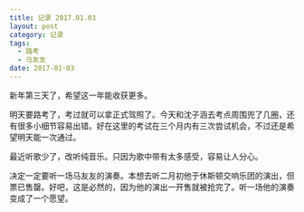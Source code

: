 ```yaml
---
title: 记录 2017.01.03
layout: post
category: 记录
tags:
  - 路考
  - 马友友
date: 2017-01-03
---
```


新年第三天了，希望这一年能收获更多。

明天要路考了，考过就可以拿正式驾照了。今天和沈子涵去考点周围兜了几圈，还有很多小细节容易出错。好在这里的考试在三个月内有三次尝试机会，不过还是希望明天能一次通过。

最近听歌少了，改听纯音乐。只因为歌中带有太多感受，容易让人分心。

决定一定要听一场马友友的演奏。本想去听二月初他于休斯顿交响乐团的演出，但票已售罄。好吧，这是必然的，因为他的演出一开售就被抢完了。听一场他的演奏变成了一个愿望。